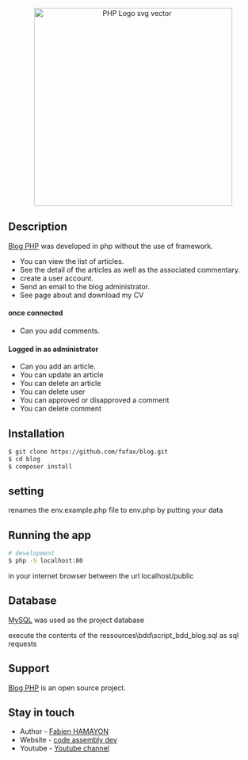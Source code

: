 <p align="center">
<img  src="https://cdn.freebiesupply.com/logos/large/2x/php-1-logo-svg-vector.svg" alt="PHP Logo svg vector" width="400px">
</p>


## Description

[Blog PHP](http://p5.codeassemblydev.fr/index.php?post=home) was developed in php without the use of framework.

- You can view the list of articles.
- See the detail of the articles as well as the associated commentary.
- create a user account.
- Send an email to the blog administrator.
- See page about and download my CV

#### once connected

- Can you add comments.

#### Logged in as administrator

- Can you add an article.
- You can update an article
- You can delete an article
- You can delete user
- You can approved or disapproved a comment
- You can delete comment

## Installation

```bash
$ git clone https://github.com/fafax/blog.git
$ cd blog
$ composer install
```

## setting

renames the env.example.php file to env.php by putting your data

## Running the app

```bash
# development
$ php -S localhost:80
```

in your internet browser between the url localhost/public

## Database

[MySQL](https://www.mysql.com/fr/) was used as the project database

execute the contents of the ressources\bdd\script_bdd_blog.sql as sql requests

## Support

[Blog PHP](http://p5.codeassemblydev.fr/index.php?post=home) is an open source project.

## Stay in touch

- Author - [Fabien HAMAYON](https://www.linkedin.com/in/fabien-hamayon-2b072698/)
- Website - [code assembly dev](http://codeassemblydev.fr/)
- Youtube - [Youtube channel](https://www.youtube.com/channel/UCBB2pQPkS2jmI3LPhUCxYgA)